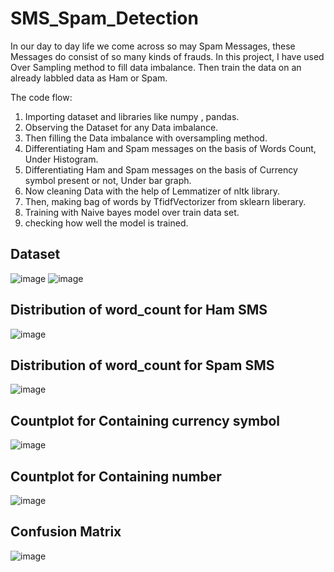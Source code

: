 # SMS_Spam_Detection

In our day to day life we come across so may Spam Messages, these Messages do consist of so many kinds of frauds. In this project, I have used Over Sampling method to fill data imbalance. Then train the data on an already labbled data as Ham or Spam.

The code flow:
1) Importing dataset and libraries like numpy , pandas.
2) Observing the Dataset for any Data imbalance.
3) Then filling the Data imbalance with oversampling method.
4) Differentiating Ham and Spam messages on the basis of Words Count, Under Histogram.
5) Differentiating Ham and Spam messages on the basis of Currency symbol present or not, Under bar graph.
6) Now cleaning Data with the help of Lemmatizer of nltk library.
7) Then, making bag of words by TfidfVectorizer from sklearn liberary.
8) Training with Naive bayes model over train data set.
9) checking how well the model is trained.

## Dataset
![image](https://github.com/user-attachments/assets/54a4796a-aa56-41c4-a46c-929547d9137c)
![image](https://github.com/user-attachments/assets/226f5043-1faa-46ef-a8ec-2b85f3d7e545)

## Distribution of word_count for Ham SMS
![image](https://github.com/user-attachments/assets/a1c7d63a-4d09-4f69-abae-df5ec26cbe6a)

## Distribution of word_count for Spam SMS
![image](https://github.com/user-attachments/assets/231158e6-d2f5-4d8a-b1d7-c9c355ca3140)

## Countplot for Containing currency symbol
![image](https://github.com/user-attachments/assets/80f563bd-4d9d-462c-8a86-2648da3d32a5)

## Countplot for Containing number
![image](https://github.com/user-attachments/assets/5aaf7315-6f4e-4b25-9b5d-a2c19546f76a)

## Confusion Matrix
![image](https://github.com/user-attachments/assets/d39dcba4-637a-412e-981c-fc676840d49d)





